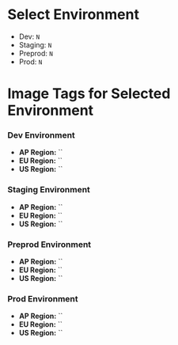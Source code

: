 # Select Environment
- Dev: `N`
- Staging: `N`
- Preprod: `N`
- Prod: `N`


# Image Tags for Selected Environment

### Dev Environment
- **AP Region:** ``
- **EU Region:** ``
- **US Region:** ``

### Staging Environment
- **AP Region:** ``
- **EU Region:** ``
- **US Region:** ``

### Preprod Environment
- **AP Region:** ``
- **EU Region:** ``
- **US Region:** ``

### Prod Environment
- **AP Region:** ``
- **EU Region:** ``
- **US Region:** `` 
